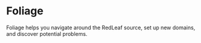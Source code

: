 # Foliage

Foliage helps you navigate around the RedLeaf source, set up new domains, and discover potential problems.

